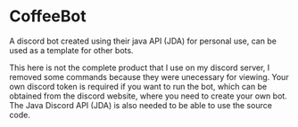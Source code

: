 # CoffeeBot
A discord bot created using their java API (JDA) for personal use, can be used as a template for other bots.

This here is not the complete product that I use on my discord server, I removed some commands because they were unecessary for viewing.
Your own discord token is required if you want to run the bot, which can be obtained from the discord website, where you need to create your own bot.
The Java Discord API (JDA) is also needed to be able to use the source code.
